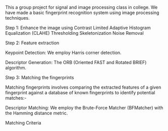 This a group project for signal and image processing class in college. 
We have made a basic fingerprint recognition system using image processing techniques.

Step 1:
Enhance the image using 
Contrast Limited Adaptive Histogram Equalization (CLAHE)
Thresholding
Skeletonization
Noise Removal

Step 2:
Feature extraction

Keypoint Detection: We employ Harris corner detection.

Descriptor Generation: The ORB (Oriented FAST and Rotated BRIEF) algorithm.

Step 3:
Matching the fingerprints

Matching fingerprints involves comparing the extracted features of a given fingerprint against a database of known fingerprints to identify potential matches:-

Descriptor Matching: We employ the Brute-Force Matcher (BFMatcher) with the Hamming distance metric.

Matching Criteria



